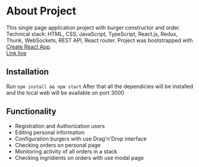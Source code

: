 # About Project

This single page application project with burger constructor and order. Technical stack: HTML, CSS, JavaScript, TypeScript, React.js, Redux, Thunk, WebSockets, REST API, React router. 
Project was bootstrapped with [Create React App](https://github.com/facebook/create-react-app).<br/>
[Link live](https://isdev.webtm.ru/react/)

## Installation

Run `npm install && npm start`
After that all the dependicies will be installed and the local web will be available on port 3000

## Functionality
* Registration and Authorization users
* Editing personal information
* Configuration burgers with use Drag'n'Drop interface
* Checking orders on personal page
* Monitoring activity of all orders in a stack
* Checking ingridients on orders with use modal page
